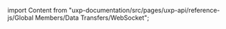 
import Content from "uxp-documentation/src/pages/uxp-api/reference-js/Global Members/Data Transfers/WebSocket";

<Content query="product=xd"/>
